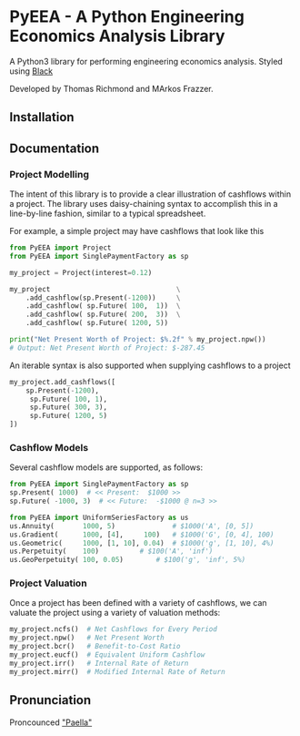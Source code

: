 # PyEEA - A Python Engineering Economics Analysis Library
<img align='right' src='./assets/logo.ico' alt=''/>

A Python3 library for performing engineering economics analysis. Styled using [Black](https://github.com/psf/black)

Developed by Thomas Richmond and MArkos Frazzer.

## Installation

## Documentation

### Project Modelling

The intent of this library is to provide a clear illustration of cashflows within a project. 
The library uses daisy-chaining syntax to accomplish this in a line-by-line fashion,
similar to a typical spreadsheet.

For example, a simple project may have cashflows that look like this


``` Python
from PyEEA import Project
from PyEEA import SinglePaymentFactory as sp

my_project = Project(interest=0.12)

my_project                               \
    .add_cashflow(sp.Present(-1200))     \
    .add_cashflow( sp.Future( 100,  1))  \
    .add_cashflow( sp.Future( 200,  3))  \
    .add_cashflow( sp.Future( 1200, 5))

print("Net Present Worth of Project: $%.2f" % my_project.npw())
# Output: Net Present Worth of Project: $-287.45
```

An iterable syntax is also supported when supplying cashflows to a project
``` Python
my_project.add_cashflows([
    sp.Present(-1200),
     sp.Future( 100, 1),
     sp.Future( 300, 3),
     sp.Future( 1200, 5)
])
```

### Cashflow Models

Several cashflow models are supported, as follows:

``` Python
from PyEEA import SinglePaymentFactory as sp
sp.Present( 1000)  # << Present:  $1000 >>
sp.Future( -1000, 3)  # << Future:  -$1000 @ n=3 >>

from PyEEA import UniformSeriesFactory as us
us.Annuity(       1000, 5)              # $1000('A', [0, 5])
us.Gradient(      1000, [4],     100)   # $1000('G', [0, 4], 100)
us.Geometric(     1000, [1, 10], 0.04)  # $1000('g', [1, 10], 4%)
us.Perpetuity(    100)			# $100('A', 'inf')
us.GeoPerpetuity( 100, 0.05)		# $100('g', 'inf', 5%)
```

### Project Valuation

Once a project has been defined with a variety of cashflows, we can valuate the project using a variety of valuation methods:

``` Python
my_project.ncfs()  # Net Cashflows for Every Period
my_project.npw()   # Net Present Worth
my_project.bcr()   # Benefit-to-Cost Ratio
my_project.eucf()  # Equivalent Uniform Cashflow
my_project.irr()   # Internal Rate of Return
my_project.mirr()  # Modified Internal Rate of Return
```

## Pronunciation

Proncounced ["Paella"](https://howdoyousaythatword.com/word/paella-spanish/)
